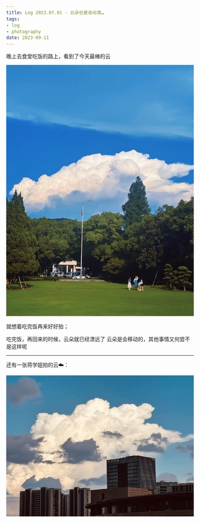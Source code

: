 ```yaml
---
title: Log 2023.07.01 - 云朵也是会动滴☁️
tags:
- log
- photography
date: 2023-09-11
---
```


晚上去食堂吃饭的路上，看到了今天最棒的云

![](log/2023/7/attachments/cloud.png)

就想着吃完饭再来好好拍；

吃完饭，再回来的时候，云朵就已经漂远了 
云朵是会移动的，其他事情又何尝不是这样呢

--- 


还有一张蒋学姐拍的云☁️：

![](log/2023/7/attachments/Pasted%20image%2020230701220633.png)